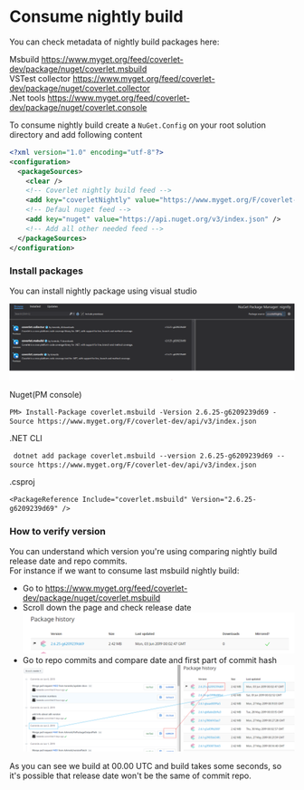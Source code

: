 # Consume nightly build

You can check metadata of nightly build packages here:

Msbuild https://www.myget.org/feed/coverlet-dev/package/nuget/coverlet.msbuild  
VSTest collector https://www.myget.org/feed/coverlet-dev/package/nuget/coverlet.collector  
.Net tools https://www.myget.org/feed/coverlet-dev/package/nuget/coverlet.console  

To consume nightly build create a `NuGet.Config` on your root solution directory and add following content
```xml
<?xml version="1.0" encoding="utf-8"?>
<configuration>
  <packageSources>
    <clear />
    <!-- Coverlet nightly build feed -->
    <add key="coverletNightly" value="https://www.myget.org/F/coverlet-dev/api/v3/index.json" /> 
    <!-- Defaul nuget feed -->
    <add key="nuget" value="https://api.nuget.org/v3/index.json" /> 
    <!-- Add all other needed feed -->
  </packageSources>
</configuration>
```

### Install packages

You can install nightly package using visual studio

![File](images/nightly.png)

Nuget(PM console)
```
PM> Install-Package coverlet.msbuild -Version 2.6.25-g6209239d69 -Source https://www.myget.org/F/coverlet-dev/api/v3/index.json
```

.NET CLI
```
 dotnet add package coverlet.msbuild --version 2.6.25-g6209239d69 --source https://www.myget.org/F/coverlet-dev/api/v3/index.json
```

.csproj

```
<PackageReference Include="coverlet.msbuild" Version="2.6.25-g6209239d69" />
```

### How to verify version

You can understand which version you're using comparing nightly build release date and repo commits.  
For instance if we want to consume last msbuild nightly build:
* Go to https://www.myget.org/feed/coverlet-dev/package/nuget/coverlet.msbuild
* Scroll down the page and check release date 
![File](images/nightly_1.png)
* Go to repo commits and compare date and first part of commit hash
![File](images/nightly_2.png)

As you can see we build at 00.00 UTC and build takes some seconds, so it's possible that release date won't be the same of commit repo.